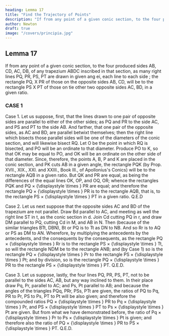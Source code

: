 ```yaml
---
heading: Lemma 17
title: "Find the Trajectory of Points"
description: "If from any point of a given conic section, to the four produced sides AB, CD, AC, DB, of any trapezium ABDC inscribed in that section, as many right lines PQ, PR, PS, PT are drawn in given ang ei, each line to each side"
author: Newton
draft: true
image: "/covers/principia.jpg"
---
```




## Lemma 17

If from any point of a given conic section, to the four produced sides AB, CD, AC, DB, of any trapezium ABDC inscribed in that section, as many right lines PQ, PR, PS, PT are drawn in given ang ei, each line to each side ; the rectangle PQ, X PR of those on the opposite sides AB, CD, will be to the rectangle PS X PT of those on tie other two opposite sides AC, BD, in a given ratio.

### CASE 1



Case 1. Let us suppose, first, that the lines drawn to one pair of opposite sides are parallel to either of the other sides; as PQ and PR to the side AC, and PS and PT to the side AB. And farther, that one pair of the opposite sides, as AC and BD, are parallel betwixt themselves; then the right line which bisects those parallel sides will be one of the diameters of the conic section, and will likewise bisect RQ. Let O be the point in which RQ is bisected, and PO will be an ordinate to that diameter. Produce PO to K, so that OK may be equal to PO, and OK will be an ordinate on the other side of that diameter. Since, therefore, the points A, B, P and K are placed in the conic section, and PK cuts AB in a given angle, the rectangle PQK (by Prop. XVII., XIX., XXI. and XXIII., Book III., of Apollonius's Conics) will be to the rectangle AQB in a given ratio. But QK and PR are equal, as being the differences of the equal lines OK, OP, and OQ, OR; whence the rectangles PQK and PQ 
×
{\displaystyle \times } PR are equal; and therefore the rectangle PQ 
×
{\displaystyle \times } PR is to the rectangle AQB, that is, to the rectangle PS 
×
{\displaystyle \times } PT in a given ratio.   Q.E.D


Case 2. Let us next suppose that the opposite sides AC and BD of the trapezium are not parallel. Draw Bd parallel to AC, and meeting as well the right line ST in t, as the conic section in d. Join Cd cutting PQ in r, and draw DM parallel to PQ, cutting Cd in M, and AB in N. Then (because of the similar triangles BTt, DBN), Bt or PQ is to Tt as DN to NB. And so Rr is to AQ or PS as DM to AN. Wherefore, by multiplying the antecedents by the antecedents, and the consequents by the consequents, as the rectangle PQ 
×
{\displaystyle \times } Rr is to the rectangle PS 
×
{\displaystyle \times } Tt, so will the rectangle NDM be to the rectangle ANB; and (by Case 1) so is the rectangle PQ 
×
{\displaystyle \times } Pr to the rectangle PS 
×
{\displaystyle \times } Pt; and by division, so is the rectangle PQ 
×
{\displaystyle \times } PR to the rectangle PS 
×
{\displaystyle \times } PT.   Q.E.D.


Case 3. Let us suppose, lastly, the four lines PQ, PR, PS, PT, not to be parallel to the sides AC, AB, but any way inclined to them. In their place draw Pq, Pr, parallel to AC; and Ps, Pt parallel to AB; and because the angles of the triangles PQq, PRr, PSs, PTt are given, the ratios of PQ to Pq, PR to Pr, PS to Ps, PT to Pt will be also given; and therefore the compounded ratios PQ 
×
{\displaystyle \times } PR to Pq 
×
{\displaystyle \times } Pr, and PS 
×
{\displaystyle \times } PT to Ps 
×
{\displaystyle \times } Pt are given. But from what we have demonstrated before, the ratio of Pq 
×
{\displaystyle \times } Pr to Ps 
×
{\displaystyle \times } Pt is given; and therefore also the ratio of PQ 
×
{\displaystyle \times } PR to PS 
×
{\displaystyle \times } PT.   Q.E.D.

